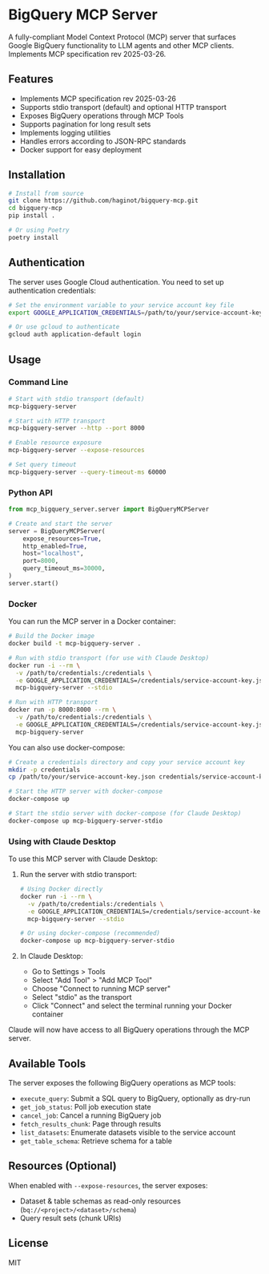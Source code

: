 # BigQuery MCP Server

A fully-compliant Model Context Protocol (MCP) server that surfaces Google BigQuery functionality to LLM agents and other MCP clients. Implements MCP specification rev 2025-03-26.

## Features

- Implements MCP specification rev 2025-03-26
- Supports stdio transport (default) and optional HTTP transport
- Exposes BigQuery operations through MCP Tools
- Supports pagination for long result sets
- Implements logging utilities
- Handles errors according to JSON-RPC standards
- Docker support for easy deployment

## Installation

```bash
# Install from source
git clone https://github.com/haginot/bigquery-mcp.git
cd bigquery-mcp
pip install .

# Or using Poetry
poetry install
```

## Authentication

The server uses Google Cloud authentication. You need to set up authentication credentials:

```bash
# Set the environment variable to your service account key file
export GOOGLE_APPLICATION_CREDENTIALS=/path/to/your/service-account-key.json

# Or use gcloud to authenticate
gcloud auth application-default login
```

## Usage

### Command Line

```bash
# Start with stdio transport (default)
mcp-bigquery-server

# Start with HTTP transport
mcp-bigquery-server --http --port 8000

# Enable resource exposure
mcp-bigquery-server --expose-resources

# Set query timeout
mcp-bigquery-server --query-timeout-ms 60000
```

### Python API

```python
from mcp_bigquery_server.server import BigQueryMCPServer

# Create and start the server
server = BigQueryMCPServer(
    expose_resources=True,
    http_enabled=True,
    host="localhost",
    port=8000,
    query_timeout_ms=30000,
)
server.start()
```

### Docker

You can run the MCP server in a Docker container:

```bash
# Build the Docker image
docker build -t mcp-bigquery-server .

# Run with stdio transport (for use with Claude Desktop)
docker run -i --rm \
  -v /path/to/credentials:/credentials \
  -e GOOGLE_APPLICATION_CREDENTIALS=/credentials/service-account-key.json \
  mcp-bigquery-server --stdio

# Run with HTTP transport
docker run -p 8000:8000 --rm \
  -v /path/to/credentials:/credentials \
  -e GOOGLE_APPLICATION_CREDENTIALS=/credentials/service-account-key.json \
  mcp-bigquery-server
```

You can also use docker-compose:

```bash
# Create a credentials directory and copy your service account key
mkdir -p credentials
cp /path/to/your/service-account-key.json credentials/service-account-key.json

# Start the HTTP server with docker-compose
docker-compose up

# Start the stdio server with docker-compose (for Claude Desktop)
docker-compose up mcp-bigquery-server-stdio
```

### Using with Claude Desktop

To use this MCP server with Claude Desktop:

1. Run the server with stdio transport:
   ```bash
   # Using Docker directly
   docker run -i --rm \
     -v /path/to/credentials:/credentials \
     -e GOOGLE_APPLICATION_CREDENTIALS=/credentials/service-account-key.json \
     mcp-bigquery-server --stdio
   
   # Or using docker-compose (recommended)
   docker-compose up mcp-bigquery-server-stdio
   ```

2. In Claude Desktop:
   - Go to Settings > Tools
   - Select "Add Tool" > "Add MCP Tool"
   - Choose "Connect to running MCP server"
   - Select "stdio" as the transport
   - Click "Connect" and select the terminal running your Docker container

Claude will now have access to all BigQuery operations through the MCP server.


## Available Tools

The server exposes the following BigQuery operations as MCP tools:

- `execute_query`: Submit a SQL query to BigQuery, optionally as dry-run
- `get_job_status`: Poll job execution state
- `cancel_job`: Cancel a running BigQuery job
- `fetch_results_chunk`: Page through results
- `list_datasets`: Enumerate datasets visible to the service account
- `get_table_schema`: Retrieve schema for a table

## Resources (Optional)

When enabled with `--expose-resources`, the server exposes:

- Dataset & table schemas as read-only resources (`bq://<project>/<dataset>/schema`)
- Query result sets (chunk URIs)

## License

MIT
